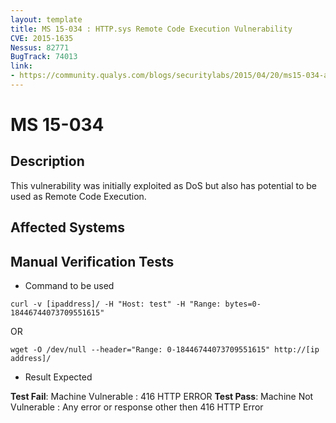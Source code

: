 ```yaml
---
layout: template
title: MS 15-034 : HTTP.sys Remote Code Execution Vulnerability
CVE: 2015-1635
Nessus: 82771
BugTrack: 74013
link: 
- https://community.qualys.com/blogs/securitylabs/2015/04/20/ms15-034-analyze-and-remote-detection
---
```


# MS 15-034

## Description

This vulnerability was initially exploited as DoS but also has potential to be used as Remote Code Execution.


## Affected Systems


## Manual Verification Tests

* Command to be used
```
curl -v [ipaddress]/ -H "Host: test" -H "Range: bytes=0-18446744073709551615"
```
OR

```
wget -O /dev/null --header="Range: 0-18446744073709551615" http://[ip address]/
```
* Result Expected

**Test Fail**: Machine Vulnerable : 416 HTTP ERROR
**Test Pass**: Machine Not Vulnerable : Any error or response other then 416 HTTP Error
